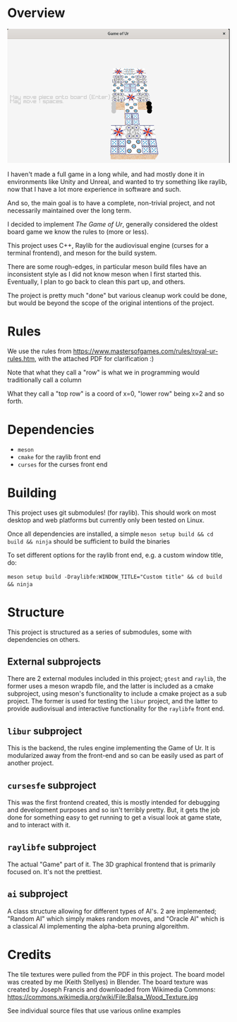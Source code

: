 # Overview

![Screenshot](./screenshot.png)

I haven't made a full game in a long while, and had mostly done it in environments like Unity and Unreal, and wanted to try something like raylib, now
that I have a lot more experience in software and such.

And so, the main goal is to have a complete, non-trivial project, and not necessarily maintained over the long term.

I decided to implement *The Game of Ur*, generally considered the oldest board game we know the rules to (more or less).

This project uses C++, Raylib for the audiovisual engine (curses for a terminal frontend), and meson for the build system.

There are some rough-edges, in particular meson build files have an inconsistent style as I did not know meson when I first started this.
Eventually, I plan to go back to clean this part up, and others.

The project is pretty much "done" but various cleanup work could be done, but would be beyond the scope of the original intentions of the project.

# Rules
We use the rules from https://www.mastersofgames.com/rules/royal-ur-rules.htm, with the attached PDF for clarification :)

Note that what they call a "row" is what we in programming would traditionally call a column

What they call a "top row" is a coord of x=0, "lower row" being x=2 and so forth.

# Dependencies

* `meson`
* `cmake` for the raylib front end
* `curses` for the curses front end

# Building

This project uses git submodules! (for raylib). This should work on most desktop and web platforms but currently only been tested on Linux.

Once all dependencies are installed, a simple `meson setup build && cd build && ninja` should be sufficient to build the binaries

To set different options for the raylib front end, e.g. a custom window title, do:

`meson setup build -Draylibfe:WINDOW_TITLE="Custom title" && cd build && ninja`

# Structure

This project is structured as a series of submodules, some with dependencies on others.

## External subprojects

There are 2 external modules included in this project; `gtest` and `raylib`, the former uses 
a meson wrapdb file, and the latter is included as a cmake subproject, using meson's functionality to include a cmake project as a sub project.
The former is used for testing the `libur` project, and the latter to provide audiovisual and interactive functionality for the `raylibfe` front end.

## `libur` subproject

This is the backend, the rules engine implementing the Game of Ur. It is modularized away from the front-end and so can be easily used as part
of another project.

## `cursesfe` subproject

This was the first frontend created, this is mostly intended for debugging and development purposes and so isn't terribly pretty. But,
it gets the job done for something easy to get running to get a visual look at game state, and to interact with it.

## `raylibfe` subproject

The actual "Game" part of it. The 3D graphical frontend that is primarily focused on. It's not the prettiest.

## `ai` subproject

A class structure allowing for different types of AI's. 2 are implemented; "Random AI" which simply makes random moves, and "Oracle AI" which
is a classical AI implementing the alpha-beta pruning algoreithm.

# Credits

The tile textures were pulled from the PDF in this project. The board model was created by me (Keith Stellyes) in Blender. 
The board texture was created by Joseph Francis and downloaded from Wikimedia Commons: https://commons.wikimedia.org/wiki/File:Balsa_Wood_Texture.jpg

See individual source files that use various online examples